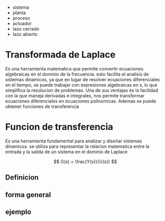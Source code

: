 - sistema
- planta
- proceso
- actuador
- lazo cerrado
- lazo abierto
# Transformada de Laplace
Es una herramienta matematica que permite convertir ecuaciones algebraicas en el dominio de la frecuencia. esto facilita el analisis de sistemas dinamicos, ya que en lugar de resolver ecuaciones diferenciales en el tiempo, se puede trabajar con expresiones algebraicas en s, lo que simplifica la resolucion de problemas.
Una de sus ventajas es la facilidad con la que maneja derivadas e integrales, nos permite transformar ecuaciones diferenciales en ecuaciones polinomicas. Ademas se puede obtener funciones de transferencia
# Funcion de transferencia
Es una herramienta fundamental para analizar y diseñar sistemas dinamicos. se utiliza para representar la relacion matematica entre la entrada y la salida de un sistema en el dominio de Laplace

$$ G(s) = \frac{Y(s)}{U(s)} $$
## Definicion
## forma general
## ejemplo

